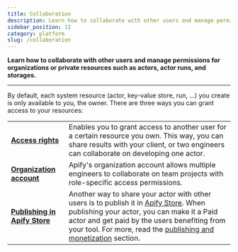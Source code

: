 ```yaml
---
title: Collaboration
description: Learn how to collaborate with other users and manage permissions for organizations or private resources such as actors, actor runs, and storages.
sidebar_position: 12
category: platform
slug: /collaboration
---
```


**Learn how to collaborate with other users and manage permissions for organizations or private resources such as actors, actor runs, and storages.**

---

By default, each system resource (actor, key-value store, run, ...) you create is only available to you, the owner. There are three ways you can grant access to your resources:

<table>
    <tr>
        <td><strong><a href="/platform/collaboration/access-rights">Access rights</a></strong></td>
        <td>Enables you to grant access to another user for a certain resource you own. This way, you can share results with your client, or two engineers can collaborate on developing one actor.</td>
    </tr>
    <tr>
        <td><strong><a href="/platform/collaboration/organization-account">Organization account</a></strong></td>
        <td>Apify's organization account allows multiple engineers to collaborate on team projects with role-specific access permissions.</td>
    </tr>
    <tr>
        <td><strong><a href="/platform/actors/publishing">Publishing in Apify Store</a></strong></td>
        <td>Another way to share your actor with other users is to publish it in <a href="https://apify.com/store">Apify Store</a>. When publishing your actor, you can make it a Paid actor and get paid by the users benefiting from your tool. For more, read the <a href="/platform/actors/publishing">publishing and monetization</a> section.</td>
    </tr>
</table>

  
